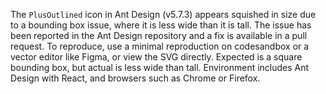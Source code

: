 The `PlusOutlined` icon in Ant Design (v5.7.3) appears squished in size due to a bounding box issue, where it is less wide than it is tall. The issue has been reported in the Ant Design repository and a fix is available in a pull request. To reproduce, use a minimal reproduction on codesandbox or a vector editor like Figma, or view the SVG directly. Expected is a square bounding box, but actual is less wide than tall. Environment includes Ant Design with React, and browsers such as Chrome or Firefox.
